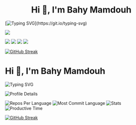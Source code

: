 <h1 align="center">Hi 👋, I'm Bahy Mamdouh</h1>

[![Typing SVG](https://readme-typing-svg.herokuapp.com?font=Fira+Code&pause=1000&color=1193FFDA&width=435&lines=Interested+about+a+career+in+cybersecurity.)](https://git.io/typing-svg)




















![](http://github-profile-summary-cards.vercel.app/api/cards/profile-details?username=Bahy-Mamdouh&theme=github)

![](http://github-profile-summary-cards.vercel.app/api/cards/repos-per-language?username=Bahy-Mamdouh&theme=github)
![](http://github-profile-summary-cards.vercel.app/api/cards/most-commit-language?username=Bahy-Mamdouh&theme=github)
![](http://github-profile-summary-cards.vercel.app/api/cards/stats?username=Bahy-Mamdouh&theme=github)
![](http://github-profile-summary-cards.vercel.app/api/cards/productive-time?username=Bahy-Mamdouh&theme=github&utcOffset=8)

   [![GitHub Streak](https://github-readme-streak-stats.herokuapp.com?user=Bahy-Mamdouh)](https://git.io/streak-stats)


# Hi 👋, I'm Bahy Mamdouh

![Typing SVG](https://readme-typing-svg.herokuapp.com?font=Fira+Code&pause=1000&color=1193FFDA&width=435&lines=Interested+about+a+career+in+cybersecurity.)

![Profile Details](http://github-profile-summary-cards.vercel.app/api/cards/profile-details?username=Bahy-Mamdouh&theme=github)

![Repos Per Language](http://github-profile-summary-cards.vercel.app/api/cards/repos-per-language?username=Bahy-Mamdouh&theme=github)
![Most Commit Language](http://github-profile-summary-cards.vercel.app/api/cards/most-commit-language?username=Bahy-Mamdouh&theme=github)
![Stats](http://github-profile-summary-cards.vercel.app/api/cards/stats?username=Bahy-Mamdouh&theme=github)
![Productive Time](http://github-profile-summary-cards.vercel.app/api/cards/productive-time?username=Bahy-Mamdouh&theme=github&utcOffset=8)

[![GitHub Streak](https://github-readme-streak-stats.herokuapp.com?user=Bahy-Mamdouh)](https://git.io/streak-stats)

